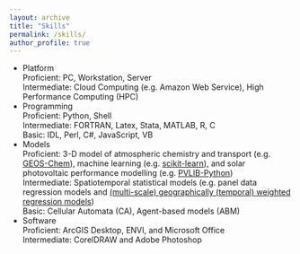 ```yaml
---
layout: archive
title: "Skills"
permalink: /skills/
author_profile: true
---
```


<!-- {% include base_path %} -->

- Platform<br/>
  Proficient: PC, Workstation, Server<br/>
  Intermediate: Cloud Computing (e.g. Amazon Web Service), High Performance Computing (HPC)
- Programming<br/>
  Proficient: Python, Shell<br/>
  Intermediate: FORTRAN, Latex, Stata, MATLAB, R, C<br/>
  Basic: IDL, Perl, C#, JavaScript, VB
- Models<br/>
  Proficient: 3-D model of atmospheric chemistry and transport (e.g. [GEOS-Chem](http://acmg.seas.harvard.edu/geos/)), machine learning (e.g. [scikit-learn](https://scikit-learn.org/stable/)), and solar photovoltaic performance modelling (e.g. [PVLIB-Python](https://pvlib-python.readthedocs.io/en/stable/index.html))<br/>
  Intermediate: Spatiotemporal statistical models (e.g. panel data regression models and [(multi-scale) geographically (temporal) weighted regression models](https://github.com/pysal))<br/>
  Basic: Cellular Automata (CA), Agent-based models (ABM)
- Software<br/>
  Proficient: ArcGIS Desktop, ENVI, and Microsoft Office<br/>
  Intermediate: CorelDRAW and Adobe Photoshop
